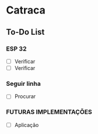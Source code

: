 # Catraca
## To-Do List

### ESP 32
- [ ] Verificar 
- [ ] Verificar
    
### Seguir linha
- [ ] Procurar

### FUTURAS IMPLEMENTAÇÕES
- [ ] Aplicação 